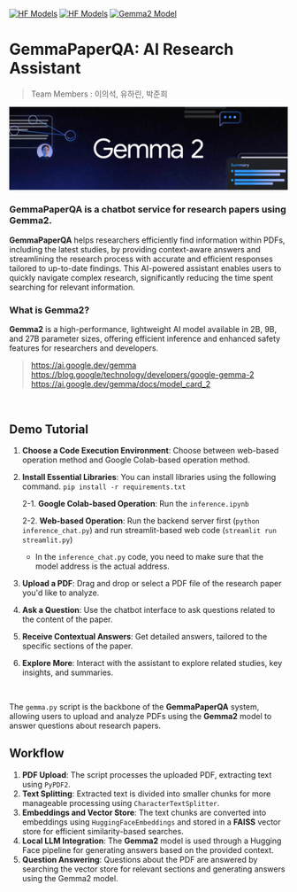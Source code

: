 <!--- BADGES: START --->
[![HF Models](https://img.shields.io/badge/%F0%9F%A4%97-gemma2_2b-yellow)](https://huggingface.co/google/gemma-2-2b-it) [![HF Models](https://img.shields.io/badge/%F0%9F%A4%97-gemma2_9b-yellow)](https://huggingface.co/google/gemma-2-9b-it) [![Gemma2 Model](https://img.shields.io/badge/💻-Try%20Gemma2_%20Demo-blue)](https://pdf-question-answering-gemma2.streamlit.app//)
<!--- BADGES: END --->
# GemmaPaperQA: AI Research Assistant
> Team Members : 이의석, 유하린, 박준희
> 
![gemma2-image](image/gemma2.png)


### **GemmaPaperQA is a chatbot service for research papers using Gemma2**.  
**GemmaPaperQA** helps researchers efficiently find information within PDFs, including the latest studies, by providing context-aware answers and streamlining the research process with accurate and efficient responses tailored to up-to-date findings. This AI-powered assistant enables users to quickly navigate complex research, significantly reducing the time spent searching for relevant information.

### What is Gemma2?
**Gemma2** is a high-performance, lightweight AI model available in 2B, 9B, and 27B parameter sizes, offering efficient inference and enhanced safety features for researchers and developers.
>https://ai.google.dev/gemma  
https://blog.google/technology/developers/google-gemma-2  
https://ai.google.dev/gemma/docs/model_card_2  

<br>

## Demo Tutorial

1.  **Choose a Code Execution Environment**: Choose between web-based operation method and Google Colab-based operation method.
2.  **Install Essential Libraries**: You can install libraries using the following command. `pip install -r requirements.txt` 

    2-1.  **Google Colab-based Operation**: Run the `inference.ipynb`

    2-2.  **Web-based Operation**: Run the backend server first (`python inference_chat.py`) and run streamlit-based web code (`streamlit run streamlit.py`)

    - In the `inference_chat.py` code, you need to make sure that the model address is the actual address.

3.  **Upload a PDF**: Drag and drop or select a PDF file of the research paper you'd like to analyze.
4.  **Ask a Question**: Use the chatbot interface to ask questions related to the content of the paper.
5.  **Receive Contextual Answers**: Get detailed answers, tailored to the specific sections of the paper.
6.  **Explore More**: Interact with the assistant to explore related studies, key insights, and summaries.  
<br>

The `gemma.py` script is the backbone of the **GemmaPaperQA** system, allowing users to upload and analyze PDFs using the **Gemma2** model to answer questions about research papers.

## Workflow

1.  **PDF Upload**: The script processes the uploaded PDF, extracting text using `PyPDF2`.
2.  **Text Splitting**: Extracted text is divided into smaller chunks for more manageable processing using `CharacterTextSplitter`.
3.  **Embeddings and Vector Store**: The text chunks are converted into embeddings using `HuggingFaceEmbeddings` and stored in a **FAISS** vector store for efficient similarity-based searches.
4.  **Local LLM Integration**: The **Gemma2** model is used through a Hugging Face pipeline for generating answers based on the provided context.
5.  **Question Answering**: Questions about the PDF are answered by searching the vector store for relevant sections and generating answers using the Gemma2 model.
